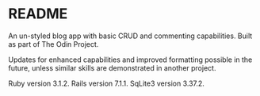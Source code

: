 # README

An un-styled blog app with basic CRUD and commenting capabilities. Built as part of The Odin Project.

Updates for enhanced capabilities and improved formatting possible in the future, unless similar skills are demonstrated in another project.

Ruby version 3.1.2. Rails version 7.1.1. SqLite3 version 3.37.2.